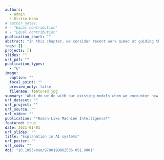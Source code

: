 ```yaml
---
authors:
  - admin
  - Ulrike Hahn
# author_notes:
# - "Equal contribution"
# - "Equal contribution"
publication_short: ""
abstract: "In this chapter, we consider recent work aimed at guiding the design of algorithmically generated explanations. The chapter proceeds in four parts. Firstly, we introduce the general problem of machine-generated explanation and illustrate different notions of explanation with the help of Bayesian belief networks. Secondly, we introduce key theoretical perspectives on what constitutes an explanation, and more specifically a 'good' explanation, from the philosophy literature. We compare these theoretical perspectives and the criteria they propose with a case study on explaining reasoning in Bayesian belief networks and present implications for AI. Thirdly, we consider the pragmatic nature of explanation with the focus on its communicative aspects that are manifested in considerations of trust. Finally, we present conclusions."
tags: []
projects: []
slides: ""
url_pdf: ""
publication_types:
  - "6"
image:
  caption: ""
  focal_point: ""
  preview_only: false
  filename: featured.jpg
summary: "What do we do with our existing models when we encounter new variables to consider? Does the order in which we learn variables matter? The paper investigates two modeling strategies and experimentally tests how people reason when presented with new variables and in different orders."
url_dataset: ""
url_project: ""
url_source: ""
url_video: ""
publication: "*Human-Like Machine Intelligence*"
featured: true
date: 2021-01-01
url_slides: ""
title: "Explanation in AI systems"
url_poster: ""
url_code: ""
doi: "10.1093/oso/9780198862536.001.0001"
---
```

